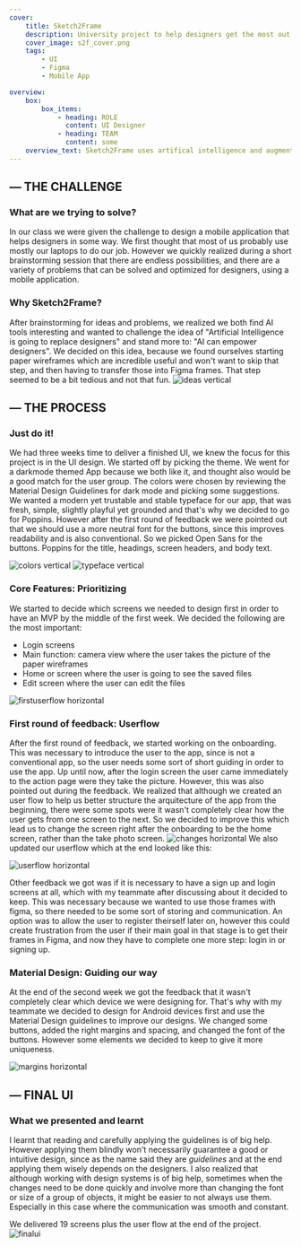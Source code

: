 ```yaml
---
cover:
    title: Sketch2Frame
    description: University project to help designers get the most out of their work, 
    cover_image: s2f_cover.png
    tags: 
        - UI 
        - Figma
        - Mobile App

overview: 
    box:
        box_items:  
            - heading: ROLE
              content: UI Designer
            - heading: TEAM
              content: some
    overview_text: Sketch2Frame uses artifical intelligence and augmented reality technologies to transform wireframes paper sketches into Figma frames that can be further developed into more complex wireframes and eventually an end product. The main focus for this project was usability, and UI design. 
---
```


## — THE CHALLENGE 
### What are we trying to solve? 

In our class we were given the challenge to design a mobile application that helps designers in some way. We first thought that most of us probably use mostly our laptops to do our job. However we quickly realized during a short brainstorming session that there are endless possibilities, and there are a variety of problems that can be solved and optimized for designers, using a mobile application. 

### Why Sketch2Frame? 

After brainstorming for ideas and problems, we realized we both find AI tools interesting and wanted to challenge the idea of "Artificial Intelligence is going to replace designers" and stand more to: "AI can empower designers". We decided on this idea, because we found ourselves starting paper wireframes which are incredible useful and won't want to skip that step, and then having to transfer those into Figma frames. That step seemed to be a bit tedious and not that fun. 
![ideas](/images/s2f_ideas.png) vertical

## — THE PROCESS 
### Just do it! 

We had three weeks time to deliver a finished UI, we knew the focus for this project is in the UI design. We started off by picking the theme. We went for a darkmode themed App because we both like it, and thought also would be a good match for the user group. The colors were chosen by reviewing the Material Design Guidelines for dark mode and picking some suggestions. We wanted a modern yet trustable and stable typeface for our app, that was fresh, simple, slightly playful yet grounded and that's why we decided to go for Poppins. However after the first round of feedback we were pointed out that we should use a more neutral font for the buttons, since this improves readability and is also conventional. So we picked Open Sans for the buttons. Poppins for the title, headings, screen headers, and body text.

![colors](/images/s2f_colors.png) vertical
![typeface](/images/s2f_typeface.png) vertical

### Core Features: Prioritizing

We started to decide which screens we needed to design first in order to have an MVP by the middle of the first week. We decided the following are the most important: 

- Login screens
- Main function: camera view where the user takes the picture of the paper wireframes
- Home or screen where the user is going to see the saved files 
- Edit screen where the user can edit the files

![firstuserflow](/images/s2f_userflowone.png) horizontal

### First round of feedback: Userflow

After the first round of feedback, we started working on the onboarding. This was necessary to introduce the user to the app, since is not a conventional app, so the user needs some sort of short guiding in order to use the app. Up until now, after the login screen the user came immediately to the action page were they take the picture. However, this was also pointed out during the feedback. We realized that although we created an user flow to help us better structure the arquitecture of the app from the beginning, there were some spots were it wasn't completely clear how the user gets from one screen to the next. So we decided to improve this which lead us to change the screen right after the onboarding to be the home screen, rather than the take photo screen.
![changes](/images/s2f_changes.png) horizontal
We also updated our userflow which at the end looked like this: 

![userflow](/images/s2f_userflow.png) horizontal

Other feedback we got was if it is necessary to have a sign up and login screens at all, which with my teammate after discussing about it decided to keep. This was necessary because we wanted to use those frames with figma, so there needed to be some sort of storing and communication. An option was to allow the user to register theirself later on, however this could create frustration from the user if their main goal in that stage is to get their frames in Figma, and now they have to complete one more step: login in or signing up. 

### Material Design: Guiding our way 

At the end of the second week we got the feedback that it wasn't completely clear which device we were designing for. That's why with my teammate we decided to design for Android devices first and use the Material Design guidelines to improve our designs. We changed some buttons, added the right margins and spacing, and changed the font of the buttons. However some elements we decided to keep to give it more uniqueness.

![margins](/images/s2f_margins.png) horizontal


## — FINAL UI

### What we presented and learnt 

I learnt that reading and carefully applying the guidelines is of big help. However applying them blindly won't necessarily guarantee a good or intuitive design, since as the name said they are *guidelines* and at the end applying them wisely depends on the designers. I also realized that although working with design systems is of big help, sometimes when the changes need to be done quickly and involve more than changing the font or size of a group of objects, it might be easier to not always use them. Especially in this case where the communication was smooth and constant. 

We delivered 19 screens plus the user flow at the end of the project. 
![finalui]()

